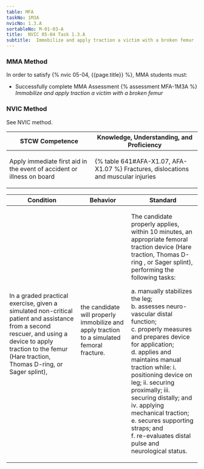 ```yaml
---
table: MFA
taskNo: 1M3A
nvicNo: 1.3.A 
sortableNo: M-01-03-A
title:  NVIC 05-04 Task 1.3.A
subtitle:  Immobilize and apply traction a victim with a broken femur
---
```



### MMA Method

In order to satisfy  {% nvic 05-04, {{page.title}}  %}, MMA students must:

* Successfully complete MMA Assessment {% assessment MFA-1M3A %} *Immobilize and apply traction a victim with a broken femur*


### NVIC Method

<a onclick="togglevisibility('nvic_methods')" >See NVIC method.</a>

<div id='nvic_methods' class='hide'>

<table>
<thead>
<tr>
<th class='forty'> STCW Competence </th>
<th class='sixty'> Knowledge, Understanding, and Proficiency </th>
</tr>
</thead>




<tbody>
<tr><td markdown='1'>

Apply immediate first aid in the event of accident or illness on board

</td><td markdown='1'>

{% table 641#AFA-X1.07, AFA-X1.07 %} Fractures, dislocations and muscular injuries

</td></tr>


</tbody>
</table>


<table>
<thead>
<tr><th class='twenty'>  Condition </th><th class='twenty'> Behavior </th><th  class='sixty'>Standard </th></tr>
</thead>
<tbody >



<tr><td markdown='1'>

In a graded practical exercise, given a simulated non-critical patient and assistance from a second rescuer, and using a device to apply traction to the femur (Hare traction, Thomas D-ring, or Sager splint),

</td><td markdown='1'>

the candidate will properly immobilize and apply traction to a simulated femoral fracture.

<br>

<div class="tooltip" markdown='1'>



</div>


</td><td markdown='1'>

The candidate properly applies, within 10 minutes, an appropriate femoral traction device (Hare traction, Thomas D-ring , or Sager splint), performing the following tasks:

a. manually stabilizes the leg;  
b. assesses neuro-vascular distal function;  
c. properly measures and prepares device for application;  
d. applies and maintains manual traction while:
        i. positioning device on leg;
        ii. securing proximally;
        iii. securing distally; and
        iv. applying mechanical traction;  
e. secures supporting straps; and  
f. re-evaluates distal pulse and neurological status.

</td></tr>
</tbody>
</table>
</div>
